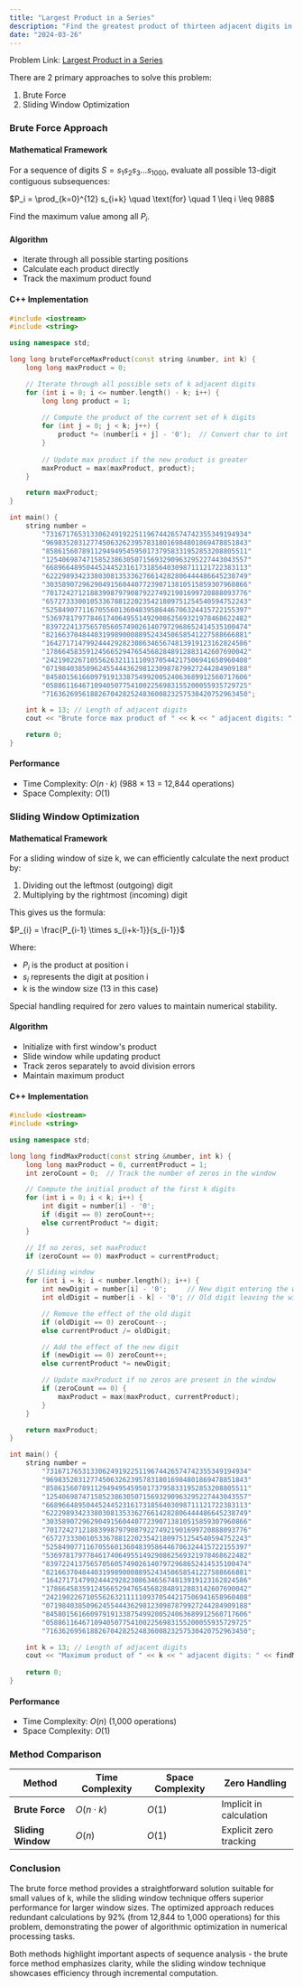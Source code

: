 ```yaml
---
title: "Largest Product in a Series"
description: "Find the greatest product of thirteen adjacent digits in a 1000-digit number"
date: "2024-03-26"
---
```


Problem Link: [Largest Product in a Series](https://projecteuler.net/problem=8)

There are 2 primary approaches to solve this problem:

1. Brute Force
2. Sliding Window Optimization

### Brute Force Approach

#### Mathematical Framework
For a sequence of digits $S = s_1s_2s_3...s_{1000}$, evaluate all possible 13-digit contiguous subsequences:

$P_i = \prod_{k=0}^{12} s_{i+k} \quad \text{for} \quad 1 \leq i \leq 988$

Find the maximum value among all $P_i$.

#### Algorithm

- Iterate through all possible starting positions
- Calculate each product directly
- Track the maximum product found

#### C++ Implementation

```cpp
#include <iostream>
#include <string>

using namespace std;

long long bruteForceMaxProduct(const string &number, int k) {
    long long maxProduct = 0;

    // Iterate through all possible sets of k adjacent digits
    for (int i = 0; i <= number.length() - k; i++) {
        long long product = 1;
        
        // Compute the product of the current set of k digits
        for (int j = 0; j < k; j++) {
            product *= (number[i + j] - '0');  // Convert char to int
        }
        
        // Update max product if the new product is greater
        maxProduct = max(maxProduct, product);
    }

    return maxProduct;
}

int main() {
    string number =
        "73167176531330624919225119674426574742355349194934"
        "96983520312774506326239578318016984801869478851843"
        "85861560789112949495459501737958331952853208805511"
        "12540698747158523863050715693290963295227443043557"
        "66896648950445244523161731856403098711121722383113"
        "62229893423380308135336276614282806444486645238749"
        "30358907296290491560440772390713810515859307960866"
        "70172427121883998797908792274921901699720888093776"
        "65727333001053367881220235421809751254540594752243"
        "52584907711670556013604839586446706324415722155397"
        "53697817977846174064955149290862569321978468622482"
        "83972241375657056057490261407972968652414535100474"
        "82166370484403199890008895243450658541227588666881"
        "16427171479924442928230863465674813919123162824586"
        "17866458359124566529476545682848912883142607690042"
        "24219022671055626321111109370544217506941658960408"
        "07198403850962455444362981230987879927244284909188"
        "84580156166097919133875499200524063689912560717606"
        "05886116467109405077541002256983155200055935729725"
        "71636269561882670428252483600823257530420752963450";

    int k = 13; // Length of adjacent digits
    cout << "Brute force max product of " << k << " adjacent digits: " << bruteForceMaxProduct(number, k) << endl;

    return 0;
}
```


#### Performance

- Time Complexity: $O(n \cdot k)$ (988 × 13 = 12,844 operations)
- Space Complexity: $O(1)$

### Sliding Window Optimization

#### Mathematical Framework

For a sliding window of size k, we can efficiently calculate the next product by:

1. Dividing out the leftmost (outgoing) digit
2. Multiplying by the rightmost (incoming) digit

This gives us the formula:

$P_{i} = \frac{P_{i-1} \times s_{i+k-1}}{s_{i-1}}$

Where:

- $P_i$ is the product at position i
- $s_i$ represents the digit at position i
- k is the window size (13 in this case)

Special handling required for zero values to maintain numerical stability.

#### Algorithm

- Initialize with first window's product
- Slide window while updating product
- Track zeros separately to avoid division errors
- Maintain maximum product

#### C++ Implementation

```cpp
#include <iostream>
#include <string>

using namespace std;

long long findMaxProduct(const string &number, int k) {
    long long maxProduct = 0, currentProduct = 1;
    int zeroCount = 0;  // Track the number of zeros in the window

    // Compute the initial product of the first k digits
    for (int i = 0; i < k; i++) {
        int digit = number[i] - '0';
        if (digit == 0) zeroCount++;
        else currentProduct *= digit;
    }

    // If no zeros, set maxProduct
    if (zeroCount == 0) maxProduct = currentProduct;

    // Sliding window
    for (int i = k; i < number.length(); i++) {
        int newDigit = number[i] - '0';     // New digit entering the window
        int oldDigit = number[i - k] - '0'; // Old digit leaving the window

        // Remove the effect of the old digit
        if (oldDigit == 0) zeroCount--;
        else currentProduct /= oldDigit;

        // Add the effect of the new digit
        if (newDigit == 0) zeroCount++;
        else currentProduct *= newDigit;

        // Update maxProduct if no zeros are present in the window
        if (zeroCount == 0) {
            maxProduct = max(maxProduct, currentProduct);
        }
    }

    return maxProduct;
}

int main() {
    string number =
        "73167176531330624919225119674426574742355349194934"
        "96983520312774506326239578318016984801869478851843"
        "85861560789112949495459501737958331952853208805511"
        "12540698747158523863050715693290963295227443043557"
        "66896648950445244523161731856403098711121722383113"
        "62229893423380308135336276614282806444486645238749"
        "30358907296290491560440772390713810515859307960866"
        "70172427121883998797908792274921901699720888093776"
        "65727333001053367881220235421809751254540594752243"
        "52584907711670556013604839586446706324415722155397"
        "53697817977846174064955149290862569321978468622482"
        "83972241375657056057490261407972968652414535100474"
        "82166370484403199890008895243450658541227588666881"
        "16427171479924442928230863465674813919123162824586"
        "17866458359124566529476545682848912883142607690042"
        "24219022671055626321111109370544217506941658960408"
        "07198403850962455444362981230987879927244284909188"
        "84580156166097919133875499200524063689912560717606"
        "05886116467109405077541002256983155200055935729725"
        "71636269561882670428252483600823257530420752963450";

    int k = 13; // Length of adjacent digits
    cout << "Maximum product of " << k << " adjacent digits: " << findMaxProduct(number, k) << endl;
    
    return 0;
}
```

#### Performance

- Time Complexity: $O(n)$ (1,000 operations)
- Space Complexity: $O(1)$

### Method Comparison

| **Method**                | **Time Complexity** | **Space Complexity** | **Zero Handling**       |
| ------------------------- | ------------------- | -------------------- | ------------------------- |
| **Brute Force**           | $O(n \cdot k)$      | $O(1)$                | Implicit in calculation |
| **Sliding Window**        | $O(n)$              | $O(1)$                | Explicit zero tracking  |

### Conclusion

The brute force method provides a straightforward solution suitable for small values of k, while the sliding window technique offers superior performance for larger window sizes. The optimized approach reduces redundant calculations by 92% (from 12,844 to 1,000 operations) for this problem, demonstrating the power of algorithmic optimization in numerical processing tasks.

Both methods highlight important aspects of sequence analysis - the brute force method emphasizes clarity, while the sliding window technique showcases efficiency through incremental computation.
